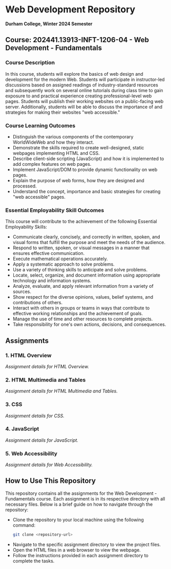 # Web Development Repository

**Durham College, Winter 2024 Semester**

## Course: 202441.13913-INFT-1206-04 - Web Development - Fundamentals

### Course Description
In this course, students will explore the basics of web design and development for the modern Web. Students will participate in instructor-led discussions based on assigned readings of industry-standard resources and subsequently work on several online tutorials during class time to gain exposure to and practical experience creating professional-level web pages. Students will publish their working websites on a public-facing web server. Additionally, students will be able to discuss the importance of and strategies for making their websites "web accessible."

### Course Learning Outcomes
- Distinguish the various components of the contemporary WorldWideWeb and how they interact.
- Demonstrate the skills required to create well-designed, static webpages implementing HTML and CSS.
- Describe client-side scripting (JavaScript) and how it is implemented to add complex features on web pages.
- Implement JavaScript/DOM to provide dynamic functionality on web pages.
- Explain the purpose of web forms, how they are designed and processed.
- Understand the concept, importance and basic strategies for creating "web accessible" pages.

### Essential Employability Skill Outcomes
This course will contribute to the achievement of the following Essential Employability Skills:
- Communicate clearly, concisely, and correctly in written, spoken, and visual forms that fulfill the purpose and meet the needs of the audience.
- Respond to written, spoken, or visual messages in a manner that ensures effective communication.
- Execute mathematical operations accurately.
- Apply a systematic approach to solve problems.
- Use a variety of thinking skills to anticipate and solve problems.
- Locate, select, organize, and document information using appropriate technology and information systems.
- Analyze, evaluate, and apply relevant information from a variety of sources.
- Show respect for the diverse opinions, values, belief systems, and contributions of others.
- Interact with others in groups or teams in ways that contribute to effective working relationships and the achievement of goals.
- Manage the use of time and other resources to complete projects.
- Take responsibility for one's own actions, decisions, and consequences.

## Assignments

### 1. HTML Overview
*Assignment details for HTML Overview.*

### 2. HTML Multimedia and Tables
*Assignment details for HTML Multimedia and Tables.*

### 3. CSS
*Assignment details for CSS.*

### 4. JavaScript
*Assignment details for JavaScript.*

### 5. Web Accessibility
*Assignment details for Web Accessibility.*

## How to Use This Repository
This repository contains all the assignments for the Web Development - Fundamentals course. Each assignment is in its respective directory with all necessary files. Below is a brief guide on how to navigate through the repository:

- Clone the repository to your local machine using the following command:
  ```bash
  git clone <repository-url>
  ```
- Navigate to the specific assignment directory to view the project files.
- Open the HTML files in a web browser to view the webpage.
- Follow the instructions provided in each assignment directory to complete the tasks.
